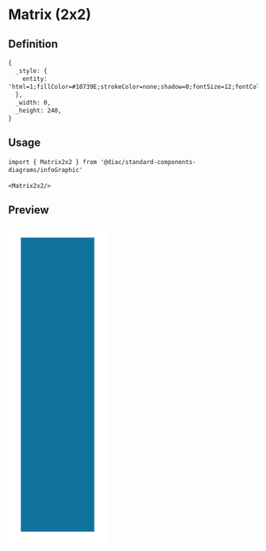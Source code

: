 # Matrix (2x2)

## Definition

```
{
  _style: { 
    entity: 'html=1;fillColor=#10739E;strokeColor=none;shadow=0;fontSize=12;fontColor=#FFFFFF;align=center;fontStyle=0;whiteSpace=wrap;rounded=0;',
  },
  _width: 0,
  _height: 240,
}
```

## Usage

```
import { Matrix2x2 } from '@diac/standard-components-diagrams/infoGraphic'

<Matrix2x2/>
```

## Preview

<img src="./matrix-2x2.png" width="200"/>
